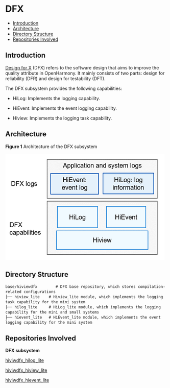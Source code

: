 # DFX<a name="EN-US_TOPIC_0000001083007544"></a>

-   [Introduction](#section1347419114210)
-   [Architecture](#section342962219551)
-   [Directory Structure](#section62815498425)
-   [Repositories Involved](#section767551120815)

## Introduction<a name="section1347419114210"></a>

[Design for X](https://en.wikipedia.org/wiki/Design_for_X)  \(DFX\) refers to the software design that aims to improve the quality attribute in OpenHarmony. It mainly consists of two parts: design for reliability \(DFR\) and design for testability \(DFT\).

The DFX subsystem provides the following capabilities:

-   HiLog: Implements the logging capability.
-   HiEvent: Implements the event logging capability.

-   Hiview: Implements the logging task capability.

## Architecture<a name="section342962219551"></a>

**Figure  1**  Architecture of the DFX subsystem<a name="fig18347131919423"></a>  


![](figures/en-us_image_0000001130109907.png)

## Directory Structure<a name="section62815498425"></a>

```
base/hiviewdfx        # DFX base repository, which stores compilation-related configurations
├── hiview_lite    # Hiview_lite module, which implements the logging task capability for the mini system
├── hilog_lite     # HiLog_lite module, which implements the logging capability for the mini and small systems
├── hievent_lite   # HiEvent_lite module, which implements the event logging capability for the mini system
```

## Repositories Involved<a name="section767551120815"></a>

**DFX subsystem**

[hiviwdfx\_hilog\_lite](https://gitee.com/openharmony/hiviewdfx_hilog_lite/blob/master/README.md)

[hiviwdfx\_hiview\_lite](https://gitee.com/openharmony/hiviewdfx_hiview_lite/blob/master/README.md)

[hiviwdfx\_hievent\_lite](https://gitee.com/openharmony/hiviewdfx_hievent_lite/blob/master/README.md)

